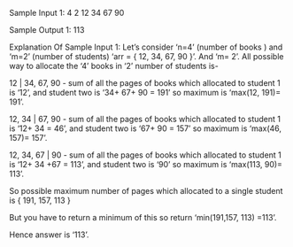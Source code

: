 Sample Input 1:
4 2
12 34 67 90

Sample Output 1:
113

Explanation Of Sample Input 1:
Let’s consider ‘n=4’ (number of books ) and ‘m=2’ (number of students)
‘arr = { 12, 34, 67, 90 }’. And ‘m= 2’.
All possible way to allocate the ‘4’ books in ‘2’ number of students is-

12 | 34, 67, 90 - sum of all the pages of books which allocated to student 1 is ‘12’, and student two is ‘34+ 67+ 90 = 191’ so maximum is ‘max(12, 191)= 191’.

12, 34 | 67, 90 - sum of all the pages of books which allocated to student 1 is ‘12+ 34 = 46’, and student two is ‘67+ 90 = 157’ so maximum is ‘max(46, 157)= 157’.

12, 34, 67 | 90 - sum of all the pages of books which allocated to student 1 is ‘12+ 34 +67 = 113’, and student two is ‘90’ so maximum is ‘max(113, 90)= 113’.

So possible maximum number of pages which allocated to a single student is { 191, 157, 113 } 

But you have to return a minimum of this so return ‘min(191,157, 113) =113’.

Hence answer is ‘113’.
